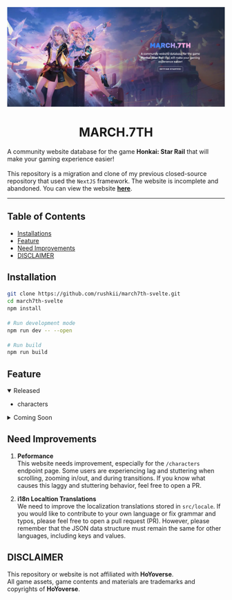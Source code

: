 <img src=".github/assets/cover.png" />
<h1 align="center">MARCH.7TH</h1>
A community website database for the game <b>Honkai: Star Rail</b>
that will make your gaming experience easier!
<br/><br/>
This repository is a migration and clone of my previous closed-source repository that used the <code>NextJS</code> framework. The website is incomplete and abandoned. You can view the website <a href="https://march7th.vercel.app"><b>here</b></a>.

---

## Table of Contents
- [Installations](#installation)
- [Feature](#feature)
- [Need Improvements](#need-improvements)
- [DISCLAIMER](#disclaimer)

## Installation
```sh
git clone https://github.com/rushkii/march7th-svelte.git
cd march7th-svelte
npm install

# Run development mode
npm run dev -- --open

# Run build
npm run build
```

<h2 id="feature">Feature</h2>

<details open>
    <summary>Released</summary>
    <ul>
        <li>characters</li>
    </ul>
</details>

<details>
    <summary>Coming Soon</summary>
    <ul>
        <li>characters:detail</li>
        <li>
            lightcones
            <ul>
                <li>ligtcones:detail</li>
            </ul>
        </li>
        <li>achievements</li>
        <li>fetch in-game profile</li>
        <li>i18n localization translations UI</li>
    </ul>
</details>

## Need Improvements
1. **Peformance**<br/>
This website needs improvement, especially for the `/characters` endpoint page. Some users are experiencing lag and stuttering when scrolling, zooming in/out, and during transitions. If you know what causes this laggy and stuttering behavior, feel free to open a PR.

2. **i18n Localtion Translations**<br/>
We need to improve the localization translations stored in `src/locale`. If you would like to contribute to your own language or fix grammar and typos, please feel free to open a pull request (PR). However, please remember that the JSON data structure must remain the same for other languages, including keys and values.

## DISCLAIMER
This repository or website is not affiliated with **HoYoverse**.<br/>
All game assets, game contents and materials are trademarks and copyrights of **HoYoverse**.

